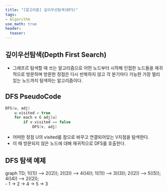 ```yaml
---
title: "[알고리즘] 깊이우선탐색(DFS)"
tags: 
- Algorithm
use_math: true
header: 
  teaser: 
---
```


## 깊이우선탐색(Depth First Search)
- 그래프르 탐색할 때 쓰는 알고리즘으로 어떤 노드부터 시작해 인접한 노드들을 재귀적으로 방문하며 방문한 정점은 다시 반복하지 않고 각 분기마다 가능한 가장 멀리 있는 노드까지 탐색하는 알고리즘이다.

## DFS PseudoCode
```c++
DFS(u, adj)
    u.visited = true
    for each v ∈ adj[u]
        if v.visited == false
            DFS(v, adj)
```
- 어떠한 정점 U의 visited를 참으로 바꾸고 연결되어있는 V지점을 탐색한다.
- 이 때 방문되지 않은 노드에 대해 재귀적으로 DFS를 호출한다.  

## DFS 탐색 예제
<div class="mermaid">
graph TD;
    1((1)) --> 2((2));
    2((2)) --> 4((4));
    1((1)) --> 3((3));
    2((2)) --> 5((5));
    4((4)) --> 2((2));
</div>
- 1 -> 2 -> 4 -> 5 -> 3
